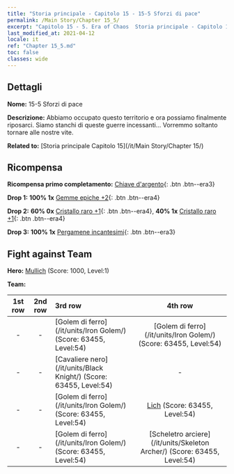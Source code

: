 ```yaml
---
title: "Storia principale - Capitolo 15 - 15-5 Sforzi di pace"
permalink: /Main Story/Chapter 15_5/
excerpt: "Capitolo 15 - 5. Era of Chaos  Storia principale - Capitolo 15_5. 15-5 Sforzi di pace"
last_modified_at: 2021-04-12
locale: it
ref: "Chapter 15_5.md"
toc: false
classes: wide
---
```


## Dettagli

 **Nome:** 15-5 Sforzi di pace

 **Descrizione:** Abbiamo occupato questo territorio e ora possiamo finalmente riposarci. Siamo stanchi di queste guerre incessanti... Vorremmo soltanto tornare alle nostre vite.

 **Related to:** [Storia principale Capitolo 15](/it/Main Story/Chapter 15/)

## Ricompensa

 **Ricompensa primo completamento:** [Chiave d'argento](/it/Items/con_693/){: .btn .btn--era3}

 **Drop 1:** **100% 1x** [Gemme epiche +2](/it/Items/mat_51/){: .btn .btn--era4}

 **Drop 2:** **60% 0x** [Cristallo raro +1](/it/Items/mat_45/){: .btn .btn--era4}, **40% 1x** [Cristallo raro +1](/it/Items/mat_45/){: .btn .btn--era4}

 **Drop 3:** **100% 1x** [Pergamene incantesimi](/it/Items/con_694/){: .btn .btn--era3}


## Fight against Team
 **Hero:** [Mullich](/it/heroes/Mullich/) (Score: 1000, Level:1)

 **Team:**


  | 1st row | 2nd row | 3rd row | 4th row |
  |:----:|:----:|:----|:----:|
  | - | - | [Golem di ferro](/it/units/Iron Golem/) (Score: 63455, Level:54)  | [Golem di ferro](/it/units/Iron Golem/) (Score: 63455, Level:54)  |
  | - | - | [Cavaliere nero](/it/units/Black Knight/) (Score: 63455, Level:54)  | - |
  | - | - | [Golem di ferro](/it/units/Iron Golem/) (Score: 63455, Level:54)  | [Lich](/it/units/Lich/) (Score: 63455, Level:54)  |
  | - | - | [Golem di ferro](/it/units/Iron Golem/) (Score: 63455, Level:54)  | [Scheletro arciere](/it/units/Skeleton Archer/) (Score: 63455, Level:54)  |


